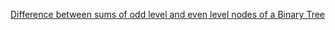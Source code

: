 [Difference between sums of odd level and even level nodes of a Binary Tree](https://www.geeksforgeeks.org/difference-between-sums-of-odd-and-even-levels/)
